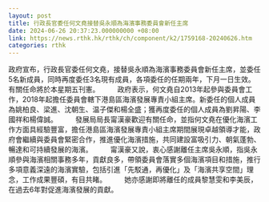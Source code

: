 ```yaml
---
layout: post
title: 行政長官委任何文堯接替吳永順為海濱事務委員會新任主席
date: 2024-06-26 20:37:23.000000000 +08:00
link: https://news.rthk.hk/rthk/ch/component/k2/1759168-20240626.htm
categories: rthk
---
```


政府宣布，行政長官委任何文堯，接替吳永順為海濱事務委員會新任主席，並委任5名新成員，同時再度委任3名現有成員，各項委任的任期兩年，下月一日生效。有關任命將於本星期五刊憲。
　　 
政府表示，何文堯自2013年起參與委員會工作，2018年起擔任委員會轄下港島區海濱發展專責小組主席。新委任的個人成員為姚柏良、梁進、沈朝生、温子傑和楊全盛；獲再度委任的個人成員為劉昇陽、李國祥和楊偉誠。
　　 
發展局局長甯漢豪歡迎有關任命，並指何文堯在優化海濱工作方面具經驗豐富，擔任港島區海濱發展專責小組主席期間展現卓越領導才能，政府會繼續與委員會緊密合作，推進優化海濱措施，共同建設富吸引力、朝氣蓬勃、暢達和可持續發展的海濱。
　　 
甯漢豪又說，衷心感謝離任主席吳永順，指吳永順參與海濱相關事務多年，貢獻良多，帶領委員會落實多個海濱項目和措施，推行多項意義深遠的海濱實驗，包括引進「先駁通，再優化」及「海濱共享空間」理念，工作成果豐碩，有目共睹。
　　 
她亦感謝即將離任的成員黎慧雯和李美辰，在過去6年對促進海濱發展的貢獻。　　　
